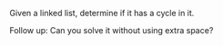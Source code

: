 Given a linked list, determine if it has a cycle in it.

Follow up:
Can you solve it without using extra space?

